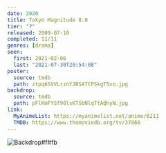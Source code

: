 ```yaml
---
date: 2020
title: Tokyo Magnitude 8.0
tier: "?"
released: 2009-07-10
completed: 11/11
genres: [drama]
seen:
  first: 2021-02-06
  last: "2021-07-30T20:54:08"
poster:
  source: tmdb
  path: ztpq6SVVLrznYJBSATCPSkgT5vo.jpg
backdrop:
  source: tmdb
  path: pFlKmFYSf90lsKTSbNlqTtAQhyN.jpg
link:
  MyAnimeList: https://myanimelist.net/anime/6211
  TMDB: https://www.themoviedb.org/tv/37866
---
```


![Backdrop#f#fb](https://image.tmdb.org/t/p/w1280/3TupOzrlDOjBLwJqxBy9Zyu4V2d.jpg "Source: TMDB")

